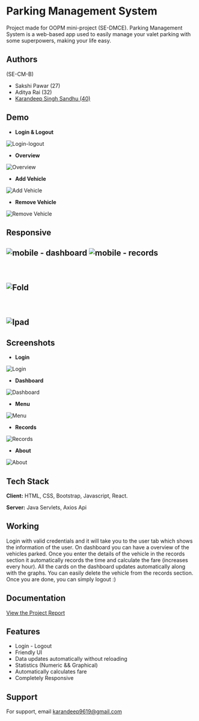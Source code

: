 # Parking Management System

Project made for OOPM mini-project (SE-DMCE).
Parking Management System is a web-based app used to easily
manage your valet parking with some superpowers, making your life
easy.


## Authors
(SE-CM-B)
- Sakshi Pawar (27)
- Aditya Rai (32)
- [Karandeep Singh Sandhu (40)](https://github.com/Karan2310)

## Demo

- **Login & Logout** <br/>

![Login-logout](https://user-images.githubusercontent.com/72909842/145475388-98cc4061-d217-4bd7-a778-d75fe31df6ac.gif) <br/>

- **Overview** <br/>

![Overview](https://user-images.githubusercontent.com/72909842/145475481-2c5ac3df-ac4e-49c1-a72c-d0810a0341e8.gif)


- **Add Vehicle** <br/>

![Add Vehicle](https://user-images.githubusercontent.com/72909842/145520665-e9bda70c-b41b-4ac8-a897-cff00fda0406.gif)


- **Remove Vehicle** <br/>

![Remove Vehicle](https://user-images.githubusercontent.com/72909842/145520737-e585e301-0a55-4948-aae4-747c2b982f4d.gif)


<h2>Responsive<h2/>
  
  ![mobile - dashboard](https://user-images.githubusercontent.com/72909842/145520931-d9002fcf-13ce-4daf-81b0-80ef53dbac48.gif)         ![mobile - records](https://user-images.githubusercontent.com/72909842/145520977-2fd2d38c-83ad-4909-afb5-cf78262b06cd.gif)
  
  <br/>
    
  ![Fold](https://user-images.githubusercontent.com/72909842/145521072-5f43c23a-71e7-4823-9e7b-f49d43f429b5.gif)
  
  <br/>

  ![Ipad](https://user-images.githubusercontent.com/72909842/145521085-2f1c4fd9-540c-4bbc-9b3b-c4a971473746.gif)


## Screenshots

- **Login** <br/>

![Login](https://user-images.githubusercontent.com/72909842/145475853-69f7b51d-e400-40f0-998f-0740c10b31c9.png)


- **Dashboard** <br/>

![Dashboard](https://user-images.githubusercontent.com/72909842/145475956-92638c95-5c1c-4d25-88c1-1fbfeced1f6e.png)


- **Menu** <br/>

![Menu](https://user-images.githubusercontent.com/72909842/145476163-15f674e8-3923-4388-944c-a225b447e5af.png)


- **Records** <br/>

![Records](https://user-images.githubusercontent.com/72909842/145476065-bba09526-49ee-4a13-99fe-080221e45482.png)


- **About** <br/>

![About](https://user-images.githubusercontent.com/72909842/145476114-b3d52f84-5094-466b-b19c-142f16bb9627.png)




## Tech Stack

**Client:** HTML, CSS, Bootstrap, Javascript, React.

**Server:** Java Servlets, Axios Api 


## Working
Login with valid credentials and it will take you to the user tab which shows the information of the user. On dashboard you can have a overview of the vehicles parked. Once you enter the details of the vehicle in the records section it automatically records the time and calculate the fare (increases every hour). All the cards on the dashboard updates automatically along with the graphs. You can easily delete the vehicle from the records section. Once you are done, you can simply logout :)


## Documentation

[View the Project Report](https://drive.google.com/file/d/1oMPrv5_-N7CLR9W21WMW6ncBZY4pbxuh/view?usp=sharing)


## Features

- Login - Logout 
- Friendly UI
- Data updates automatically without reloading
- Statistics (Numeric && Graphical)
- Automatically calculates fare 
- Completely Responsive


## Support

For support, email karandeep9619@gmail.com

